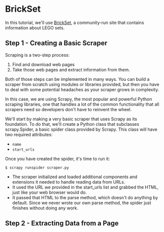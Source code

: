 # BrickSet

In this tutorial, we'll use [BrickSet](https://brickset.com/), a community-run site that contains information about LEGO sets.


## Step 1 - Creating a Basic Scraper
Scraping is a two-step process:
1. Find and download web pages
2. Take those web pages and extract information from them.

Both of those steps can be implemented in many ways. You can build a scraper from scratch using modules or libraries provided, but then you have to deal with some potential headaches as your scraper grows in complexity.

In this case, we are using Scrapy, the most popular and powerful Python scraping libraries, one that handles a lot of the common functionality that all scrapers need so developers don't have to reinvent the wheel.

We'll start by making a very basic scraper that uses Scrapy as its foundation. To do that, we'll create a Python class that subclasses scrapy.Spider, a basic spider class provided by Scrapy. This class will have two required attributes:

- `name`
- `start_urls`

Once you have created the spider, it's time to run it:

`$ scrapy runspider scraper.py`


- The scraper initialized and loaded additional components and extensions it needed to handle reading data from URLs.
- It used the URL we provided in the start_urls list and grabbed the HTML, just like your web browser would do.
- It passed that HTML to the parse method, which doesn't do anything by default. Since we never wrote our own parse method, the spider just finishes without doing any work.

## Step 2 - Extracting Data from a Page
